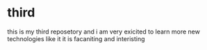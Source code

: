 # third
this is my third reposetory  and i am very exicited to learn more new technologies like it it is facaniting and interisting
